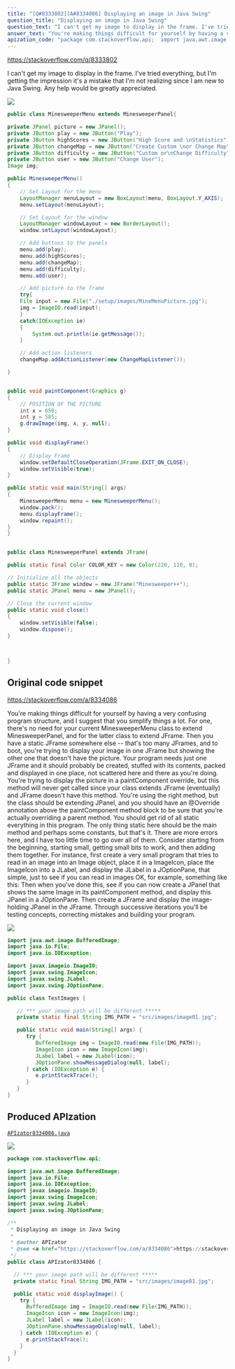 ```yaml
---
title: "[Q#8333802][A#8334086] Displaying an image in Java Swing"
question_title: "Displaying an image in Java Swing"
question_text: "I can't get my image to display in the frame. I've tried everything, but I'm getting the impression it's a mistake that I'm not realizing since I am new to Java Swing. Any help would be greatly appreciated."
answer_text: "You're making things difficult for yourself by having a very confusing program structure, and I suggest that you simplify things a lot. For one, there's no need for your current MinesweeperMenu class to extend MinesweeperPanel, and for the latter class to extend JFrame. Then you have a static JFrame somewhere else -- that's too many JFrames, and to boot, you're trying to display your image in one JFrame but showing the other one that doesn't have the picture. Your program needs just one JFrame and it should probably be created, stuffed with its contents, packed and displayed in one place, not scattered here and there as you're doing. You're trying to display the picture in a paintComponent override, but this method will never get called since your class extends JFrame (eventually) and JFrame doesn't have this method. You're using the right method, but the class should be extending JPanel, and you should have an @Override annotation above the paintComponent method block to be sure that you're actually overriding a parent method. You should get rid of all static everything in this program. The only thing static here should be the main method and perhaps some constants, but that's it. There are more errors here, and I have too little time to go over all of them.  Consider starting from the beginning, starting small, getting small bits to work, and then adding them together. For instance, first create a very small program that tries to read in an image into an Image object, place it in a ImageIcon, place the ImageIcon into a JLabel, and display the JLabel in a JOptionPane, that simple, just to see if you can read in images OK, for example, something like this: Then when you've done this, see if you can now create a JPanel that shows the same Image in its paintComponent method, and display this JPanel in a JOptionPane. Then create a JFrame and display the image-holding JPanel in the JFrame. Through successive iterations you'll be testing concepts, correcting mistakes and building your program."
apization_code: "package com.stackoverflow.api;  import java.awt.image.BufferedImage; import java.io.File; import java.io.IOException; import javax.imageio.ImageIO; import javax.swing.ImageIcon; import javax.swing.JLabel; import javax.swing.JOptionPane;  /**  * Displaying an image in Java Swing  *  * @author APIzator  * @see <a href=\"https://stackoverflow.com/a/8334086\">https://stackoverflow.com/a/8334086</a>  */ public class APIzator8334086 {    // *** your image path will be different *****   private static final String IMG_PATH = \"src/images/image01.jpg\";    public static void displayImage() {     try {       BufferedImage img = ImageIO.read(new File(IMG_PATH));       ImageIcon icon = new ImageIcon(img);       JLabel label = new JLabel(icon);       JOptionPane.showMessageDialog(null, label);     } catch (IOException e) {       e.printStackTrace();     }   } }"
---
```


https://stackoverflow.com/q/8333802

I can&#x27;t get my image to display in the frame. I&#x27;ve tried everything, but I&#x27;m getting the impression it&#x27;s a mistake that I&#x27;m not realizing since I am new to Java Swing. Any help would be greatly appreciated.


<div class="code-logo"><img src="/stackoverflow.png" /></div>

```java
public class MinesweeperMenu extends MinesweeperPanel{

private JPanel picture = new JPanel();
private JButton play = new JButton("Play");
private JButton highScores = new JButton("High Score and \nStatistics");
private JButton changeMap = new JButton("Create Custom \nor Change Map");
private JButton difficulty = new JButton("Custom or\nChange Difficulty");
private JButton user = new JButton("Change User");
Image img;

public MinesweeperMenu()
{
    // Set Layout for the menu
    LayoutManager menuLayout = new BoxLayout(menu, BoxLayout.Y_AXIS);
    menu.setLayout(menuLayout);

    // Set Layout for the window
    LayoutManager windowLayout = new BorderLayout();
    window.setLayout(windowLayout);

    // Add buttons to the panels
    menu.add(play);
    menu.add(highScores);
    menu.add(changeMap);
    menu.add(difficulty);
    menu.add(user);

    // Add picture to the frame
    try{
    File input = new File("./setup/images/MineMenuPicture.jpg");
    img = ImageIO.read(input);
    }
    catch(IOException ie)
    {
        System.out.println(ie.getMessage());
    }

    // Add action listeners
    changeMap.addActionListener(new ChangeMapListener());   

}


public void paintComponent(Graphics g)
{
    // POSITION OF THE PICTURE
    int x = 650;
    int y = 585;
    g.drawImage(img, x, y, null);
}

public void displayFrame()
{
    // Display Frame
    window.setDefaultCloseOperation(JFrame.EXIT_ON_CLOSE);
    window.setVisible(true);
}

public static void main(String[] args)
{
    MinesweeperMenu menu = new MinesweeperMenu();
    window.pack();
    menu.displayFrame();
    window.repaint();
}
}


public class MinesweeperPanel extends JFrame{

public static final Color COLOR_KEY = new Color(220, 110, 0);

// Initialize all the objects
public static JFrame window = new JFrame("Minesweeper++");
public static JPanel menu = new JPanel();

// Close the current window
public static void close()
{
    window.setVisible(false);
    window.dispose();
}



}
```


## Original code snippet

https://stackoverflow.com/a/8334086

You&#x27;re making things difficult for yourself by having a very confusing program structure, and I suggest that you simplify things a lot.
For one, there&#x27;s no need for your current MinesweeperMenu class to extend MinesweeperPanel, and for the latter class to extend JFrame. Then you have a static JFrame somewhere else -- that&#x27;s too many JFrames, and to boot, you&#x27;re trying to display your image in one JFrame but showing the other one that doesn&#x27;t have the picture. Your program needs just one JFrame and it should probably be created, stuffed with its contents, packed and displayed in one place, not scattered here and there as you&#x27;re doing.
You&#x27;re trying to display the picture in a paintComponent override, but this method will never get called since your class extends JFrame (eventually) and JFrame doesn&#x27;t have this method. You&#x27;re using the right method, but the class should be extending JPanel, and you should have an @Override annotation above the paintComponent method block to be sure that you&#x27;re actually overriding a parent method.
You should get rid of all static everything in this program. The only thing static here should be the main method and perhaps some constants, but that&#x27;s it.
There are more errors here, and I have too little time to go over all of them.  Consider starting from the beginning, starting small, getting small bits to work, and then adding them together.
For instance, first create a very small program that tries to read in an image into an Image object, place it in a ImageIcon, place the ImageIcon into a JLabel, and display the JLabel in a JOptionPane, that simple, just to see if you can read in images OK, for example, something like this:
Then when you&#x27;ve done this, see if you can now create a JPanel that shows the same Image in its paintComponent method, and display this JPanel in a JOptionPane.
Then create a JFrame and display the image-holding JPanel in the JFrame.
Through successive iterations you&#x27;ll be testing concepts, correcting mistakes and building your program.

<div class="code-logo"><img src="/stackoverflow.png" /></div>

```java
import java.awt.image.BufferedImage;
import java.io.File;
import java.io.IOException;

import javax.imageio.ImageIO;
import javax.swing.ImageIcon;
import javax.swing.JLabel;
import javax.swing.JOptionPane;

public class TestImages {

   // *** your image path will be different *****
   private static final String IMG_PATH = "src/images/image01.jpg";

   public static void main(String[] args) {
      try {
         BufferedImage img = ImageIO.read(new File(IMG_PATH));
         ImageIcon icon = new ImageIcon(img);
         JLabel label = new JLabel(icon);
         JOptionPane.showMessageDialog(null, label);
      } catch (IOException e) {
         e.printStackTrace();
      }
   }
}
```

## Produced APIzation

[`APIzator8334086.java`](https://github.com/blind-papers/apization-temp-data/raw/main/search/APIzator8334086.java)

<div class="code-logo"><img src="/apizator.png" /></div>

```java
package com.stackoverflow.api;

import java.awt.image.BufferedImage;
import java.io.File;
import java.io.IOException;
import javax.imageio.ImageIO;
import javax.swing.ImageIcon;
import javax.swing.JLabel;
import javax.swing.JOptionPane;

/**
 * Displaying an image in Java Swing
 *
 * @author APIzator
 * @see <a href="https://stackoverflow.com/a/8334086">https://stackoverflow.com/a/8334086</a>
 */
public class APIzator8334086 {

  // *** your image path will be different *****
  private static final String IMG_PATH = "src/images/image01.jpg";

  public static void displayImage() {
    try {
      BufferedImage img = ImageIO.read(new File(IMG_PATH));
      ImageIcon icon = new ImageIcon(img);
      JLabel label = new JLabel(icon);
      JOptionPane.showMessageDialog(null, label);
    } catch (IOException e) {
      e.printStackTrace();
    }
  }
}

```